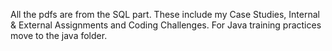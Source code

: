 All the pdfs are from the SQL part. These include my Case Studies, Internal & External Assignments and Coding Challenges. For Java training practices move to the java folder.  
